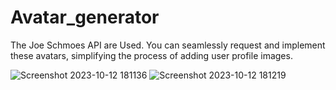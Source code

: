 # Avatar_generator
The Joe Schmoes API are Used.
You can seamlessly request and implement these avatars, simplifying the process of adding user profile images.

![Screenshot 2023-10-12 181136](https://github.com/adeshdatir99ad/Avatar_generator/assets/63045592/77776929-4203-456a-b673-3ca329977c1e)
![Screenshot 2023-10-12 181219](https://github.com/adeshdatir99ad/Avatar_generator/assets/63045592/dca0418e-06a1-4f5c-8142-2a703b9b4303)

